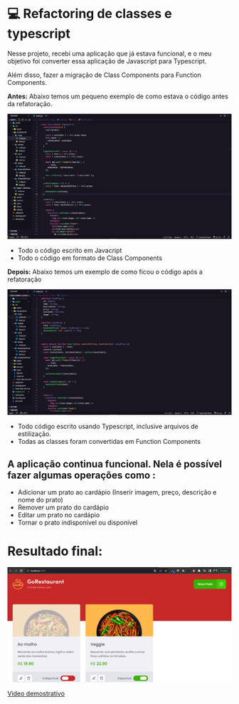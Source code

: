 # 💻 Refactoring de classes e typescript

Nesse projeto, recebi uma aplicação que já estava funcional, e o meu objetivo foi converter essa aplicação de Javascript para Typescript.

Além disso, fazer a migração de Class Components para Function Components.

 **Antes:** Abaixo temos um pequeno exemplo de como estava o código antes da refatoração.

![imagem-examplo-codigo-em-javascript](./public/images/code-javascript-classes.PNG)

* Todo o código escrito em Javacript
* Todo o código em formato de Class Components


 **Depois:** Abaixo temos um exemplo de como ficou o código após a refatoração

![imagem-examplo-codigo-em-javascript](./public/images/code-typescript-functions.PNG)

* Todo código escrito usando Typescript, inclusive arquivos de estilização.
* Todas as classes foram convertidas em Function Components

## A aplicação continua funcional. Nela é possível fazer algumas operações como :

    
* Adicionar um prato ao cardápio (Inserir imagem, preço, descrição e nome do prato)
* Remover um prato do cardápio    
* Editar um prato no cardápio
* Tornar o prato indisponível ou disponível

# Resultado final:

![imagem-examplo-codigo-em-javascript](./public/images/resultado-final-img.PNG)

[Video demostrativo](https://youtu.be/GidRDzAw3l)

